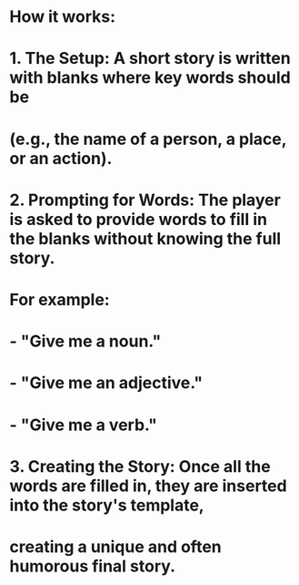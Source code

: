 # How it works:
# 1. The Setup: A short story is written with blanks where key words should be
#    (e.g., the name of a person, a place, or an action).
# 2. Prompting for Words: The player is asked to provide words to fill in the blanks without knowing the full story.
#    For example:
#       - "Give me a noun."
#       - "Give me an adjective."
#       - "Give me a verb."
# 3. Creating the Story: Once all the words are filled in, they are inserted into the story's template,
#    creating a unique and often humorous final story.
